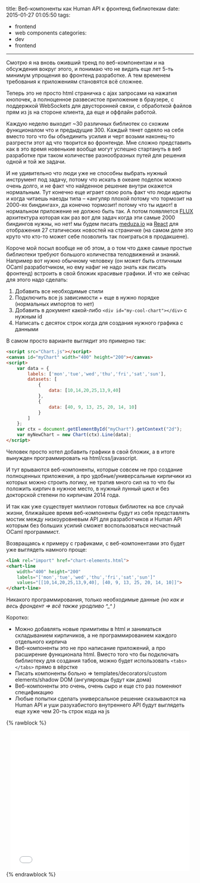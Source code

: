 title: Веб-компоненты как Human API к фронтенд библиотекам
date: 2015-01-27 01:05:50
tags:
- frontend
- web components
categories:
- dev
- frontend
---

Смотрю я на вновь оживший тренд по веб-компонентам и на обсуждения вокруг этого, и понимаю что не видать еще лет 5-ть минимум упрощения во фронтенд разработке. А тем временем требования к приложениям становятся всё сложнее.

Теперь это не просто html страничка с ajax запросами на нажатия кнопочек, а полноценное развесистое приложение в браузере, с поддержкой WebSockets для двусторонней связи, с обработкой файлов прям из js на стороне клиента, да еще и оффлайн работой.

<!-- more -->

Каждую неделю выходит ~30 различных библиотек со схожим функционалом что и предыдущие 300. Каждый тянет одеяло на себя вместо того что бы объединить усилия и черт возьми наконец-то разгрести этот ад что творится во фронтенде. Мне сложно представить как в это время новенькие вообще могут успешно стартануть в веб разработке при таком количестве разнообразных путей для решения одной и той же задачи.

И не удивительно что люди уже не способны выбрать нужный инструмент под задачу, потому что искать в океане поделок можно очень долго, и не факт что найденное решение внутри окажется нормальным. Тут конечно еще играет свою роль факт что люди идиоты и когда читаешь наезды типа – «ангуляр плохой потому что тормозит на 2000-ях биндингах», да конечно тормозит! потому что ты идиот! в нормальном приложение не должно быть так. А потом появляется [FLUX](http://facebook.github.io/flux/) архитектура которая как раз вот для задач когда эти самые 2000 биндингов нужны, но нет! мы будем писать [meduza.io](https://meduza.io/) на [React](http://facebook.github.io/react/) для отображения 27 статических новостей на страничке (на самом деле это круто что кто-то может себе позволить так поиграться в продакшене).

Короче мой посыл вообще не об этом, а о том что даже самые простые библиотеки требуют большого количества телодвижений и знаний. Например вот нужно обычному человеку (он может быть отличным OCaml разработчиком, но ему нафиг не надо знать как писать фронтенд) встроить в свой бложик красивые графики. И что же сейчас для этого надо сделать:

1. Добавить все необходимые стили
1. Подключить все js зависимости + еще в нужно порядке (нормальных импортов то нет)
1. Добавить в документ какой-либо `<div id="my-cool-chart"></div>` с нужным id
1. Написать с десяток строк когда для создания нужного графика с данными

В самом просто варианте выглядит это примерно так:

```html
<script src="Chart.js"></script>
<canvas id="myChart" width="400" height="200"></canvas>
<script>
    var data = {
        labels: ['mon','tue','wed','thu','fri','sat','sun'],
        datasets: [
            {
                data: [10,14,20,25,13,9,40]
            },
            {
                data: [40, 9, 13, 25, 20, 14, 10]
            }
        ]
    };
    var ctx = document.getElementById("myChart").getContext("2d");
    var myNewChart = new Chart(ctx).Line(data);
</script>
```

Человек просто хотел добавить графики в свой бложик, а в итоге вынужден программировать на html/css/javascript.

И тут врываются веб-компоненты, которые совсем не про создание полноценных приложения, а про удобные/универсальные кирпичики из которых можно строить логику, не тратив много сил на то что бы положить кирпич в нужное место, в нужный лунный цикл и без докторской степени по кирпичам 2014 года.

И так как уже существует миллион готовых библиотек на все случай жизни, ближайшее время веб-компоненты будут из себя представлять мостик между низкоуровневым API для разработчиков и Human API которым без больших усилий сможет воспользоваться несчастный OCaml программист.

Возвращаясь к примеру с графиками, с веб-компонентами это будет уже выглядеть намного проще:

```html
<link rel="import" href="chart-elements.html">
<chart-line 
    width="400" height="200"
    labels="['mon','tue','wed','thu','fri','sat','sun']"
    values="[[10,14,20,25,13,9,40], [40, 9, 13, 25, 20, 14, 10]]">
</chart-line>
```

Никакого программирования, только необходимые данные *(но как и весь фрондент => всё также уродливо ^_^ )*

Коротко:

- Можно добавлять новые примитивы в html и заниматься складыванием кирпичиков, а не программированием каждого отдельного кирпича
- Веб-компоненты это не про написание приложений, а про расширение функционала html. Вместо того что бы подключать библиотеку для создания табов, можно будет использовать `<tabs></tabs>` прямо в вёрстке
- Писать компоненты больно => templates/decorators/custom elements/shadow DOM (ангуляровцы будут как дома)
- Веб-компоненты это очень, очень сыро и еще сто раз поменяют спецификацию
- Любые попытки сделать универсальное решение сказываются на Human API и уши разухабистого внутреннего API будут выглядеть еще хуже чем 20-ть строк кода на js

{% rawblock %}
<center>
    <iframe src="//giphy.com/embed/GYCURAah2BON2" width="480" height="376" frameBorder="0" webkitAllowFullScreen mozallowfullscreen allowFullScreen></iframe>
</center>
{% endrawblock %}